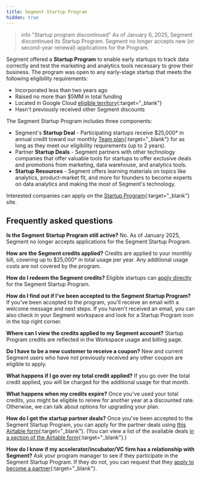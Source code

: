 ```yaml
---
title: Segment Startup Program
hidden: true
---
```


> info "Startup program discontinued"
> As of January 6, 2025, Segment discontinued its Startup Program. Segment no longer accepts new (or second-year renewal) applications for the Program.

Segment offered a **Startup Program** to enable early startups to track data correctly and test the marketing and analytics tools necessary to grow their business. The program was open to any early-stage startup that meets the following eligibility requirements:

- Incorporated less than two years ago
- Raised no more than $5MM in total funding
- Located in Google Cloud [eligible territory](https://cloud.google.com/terms/cloud-sales-list){:target="_blank"}
- Hasn't previously received other Segment discounts

The Segment Startup Program includes three components:

- Segment's **Startup Deal** - Participating startups receive $25,000* in annual credit toward our monthly [Team plan](https://segment.com/pricing/){:target="_blank"} for as long as they meet our eligibility requirements (up to 2 years).
- Partner **Startup Deals** - Segment partners with other technology companies that offer valuable tools for startups to offer exclusive deals and promotions from marketing, data warehouse, and analytics tools.
- **Startup Resources** - Segment offers learning materials on topics like analytics, product-market fit, and more for founders to become experts on data analytics and making the most of Segment's technology.

Interested companies can apply on the [Startup Program](http://segment.com/industry/startups){:target="_blank”} site.

## Frequently asked questions

**Is the Segment Startup Program still active?**
No. As of January 2025, Segment no longer accepts applications for the Segment Startup Program.

**How are the Segment credits applied?**
Credits are applied to your monthly bill, covering up to $25,000* in total usage per year. Any additional usage costs are not covered by the program.

**How do I redeem the Segment credits?**
Eligible startups can [apply directly](http://segment.com/industry/startups) for the Segment Startup Program.

**How do I find out if I've been accepted to the Segment Startup Program?**
If you've been accepted to the program, you'll receive an email with a welcome message and next steps. If you haven't received an email, you can also check in your Segment workspace and look for a Startup Program icon in the top right corner.

**Where can I view the credits applied to my Segment account?**
Startup Program credits are reflected in the Workspace usage and billing page.

**Do I have to be a new customer to receive a coupon?**
New and current Segment users who have not previously received any other coupon are eligible to apply.

**What happens if I go over my total credit applied?**
If you go over the total credit applied, you will be charged for the additional usage for that month.

**What happens when my credits expire?**
Once you've used your total credits, you might be eligible to renew for another year at a discounted rate. Otherwise, we can talk about options for upgrading your plan.

**How do I get the startup partner deals?**
Once you've been accepted to the Segment Startup Program, you can apply for the partner deals using [this Airtable form](http://bit.ly/segment-deal-redeem){:target="_blank”}. (You can view a list of the available deals [in a section of the Airtable form](https://bit.ly/segment-partner-deals){:target="_blank”}.)

**How do I know if my accelerator/incubator/VC firm has a relationship with Segment?**
Ask your program manager to see if they participate in the Segment Startup Program. If they do not, you can request that they [apply to become a partner](https://airtable.com/shr84MIvVo4k8xbaO){:target="_blank"}.
